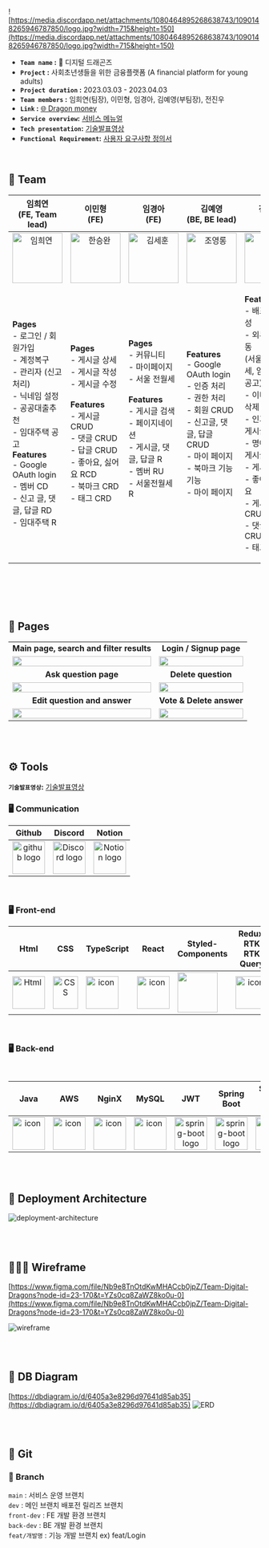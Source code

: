 ![https://media.discordapp.net/attachments/1080464895268638743/1090148265946787850/logo.jpg?width=715&height=150](https://media.discordapp.net/attachments/1080464895268638743/1090148265946787850/logo.jpg?width=715&height=150)

- **`Team name` :** 🐉 디지털 드래곤즈
- **`Project` :** 사회초년생들을 위한 금융플랫폼 (A financial platform for young adults)
- **`Project duration` :** 2023.03.03 - 2023.04.03
- **`Team members` :** 임희연(팀장), 이민형, 임경아, 김예영(부팀장), 전진우
- **`Link` :** [🌐 Dragon money](http://hp5234-dragonmoney-front.s3-website.ap-northeast-2.amazonaws.com/)
- **`Service overview`:** [서비스 메뉴얼](https://file.notion.so/f/s/2dc6f24f-fcf4-4e66-9e34-4d1fead7acb2/42%E1%84%80%E1%85%B5-Team023-%E1%84%89%E1%85%A5%E1%84%87%E1%85%B5%E1%84%89%E1%85%B3%E1%84%86%E1%85%A2%E1%84%82%E1%85%B2%E1%84%8B%E1%85%A5%E1%86%AF.pdf?id=9d636b91-667a-46d3-bc70-4f32a65c2ef7&table=block&spaceId=82d63a72-8254-4cde-bf1e-b2597b7c099c&expirationTimestamp=1680246949989&signature=YM8FpC-kgF9A4y0wDQfIcTthNVR3rGQ8V-BQiDgi--k&downloadName=42%E1%84%80%E1%85%B5-Team023-%E1%84%89%E1%85%A5%E1%84%87%E1%85%B5%E1%84%89%E1%85%B3%E1%84%86%E1%85%A2%E1%84%82%E1%85%B2%E1%84%8B%E1%85%A5%E1%86%AF.pdf)
- **`Tech presentation`:** [기술발표영상](https://www.youtube.com/watch?v=WSenS382Kbs)
- **`Functional Requirement`:** [사용자 요구사항 정의서](https://docs.google.com/spreadsheets/d/1nr49L2OUG_jmOi0T24SNNtoj28_lDOy6M9Insm4-Lxg/edit#gid=0)

<br/>

## 🐉 Team

|                  임희연<br>(FE, Team lead)                   |                        이민형<br>(FE)                        |                        임경아<br>(FE)                        |                   김예영<br>(BE, BE lead)                    |                        전진우<br>(BE)                        |
| :----------------------------------------------------------: | :----------------------------------------------------------: | :----------------------------------------------------------: | :----------------------------------------------------------: | :----------------------------------------------------------: |
| <img alt="임희연" src="https://cdn.discordapp.com/attachments/1090912771551539210/1090913577608679474/image.png" height="100" width="100"> | <img alt="한승완" src="https://media.discordapp.net/attachments/1090912771551539210/1090913106621894677/image.png?width=800&height=785" height="100" width="100"> | <img alt="김세훈" src="https://media.discordapp.net/attachments/1090912771551539210/1090912798348943460/image.png?width=870&height=842" height="100" width="100"> | <img alt="조영롱" src="https://media.discordapp.net/attachments/1090912771551539210/1090913004033421372/image.png?width=642&height=595" height="100" width="100"> | <img alt="이승배" src="https://media.discordapp.net/attachments/1090912771551539210/1090912919249752124/image.png?width=817&height=810" height="100" width="100"> |
| <p align="left">**Pages**<br/>- 로그인 / 회원가입<br/>- 계정복구 <br />- 관리자 (신고처리)<br/>- 닉네임 설정<br/>- 공공대출추천<br/>- 임대주택 공고<br/>**Features**<br/>- Google OAuth login<br/>- 멤버 CD<br/>- 신고 글, 댓글, 답글 RD<br/>- 임대주택 R<br/></p> | <p align="left">**Pages**<br/>- 게시글 상세<br/>- 게시글 작성<br/>- 게시글 수정<br/></br>**Features**<br/>- 게시글 CRUD<br/>- 댓글 CRUD<br/>- 답글 CRUD<br/>- 좋아요, 싫어요 RCD<br/>- 북마크 CRD<br/>- 태그 CRD</p> | <p align="left">**Pages**<br/>- 커뮤니티<br/>- 마이페이지<br/>- 서울 전월세<br/><br/>**Features**<br/>- 게시글 검색<br/>- 페이지네이션<br/>- 게시글, 댓글, 답글 R<br/>- 멤버 RU<br/>- 서울전월세 R<br/><br/> </p> | <p align="left">**Features**<br/>- Google OAuth login<br/>- 인증 처리<br/>- 권한 처리<br/>- 회원 CRUD<br/>- 신고글, 댓글, 답글 CRUD<br/>- 마이 페이지<br/>- 북마크 기능 기능<br/>- 마이 페이지<br/></p> | <p align="left">**Features**<br/>- 배포환경 구성<br/>- 외부 api 연동<br/>(서울시 전월세, 임대주택 공고)<br/>- 이미지 추가, 삭제<br/>- 인기 & 추천 게시글 선정<br/>- 명예의전당 게시글 선정<br/>- 게시글 검색<br/>- 좋아요, 싫어요<br/>- 게시글 CRUD<br/>- 댓글, 답글 CRUD<br/>- 태그 CRUD<br/></p> |

<br/>

<br/>

<br/>

<br/>

## 🌟 Pages 

|                                                              |                                                              |
| :----------------------------------------------------------: | :----------------------------------------------------------: |
|           **Main page, search and filter results**           |                   **Login / Signup page**                    |
| <img width="100%" src="https://user-images.githubusercontent.com/104547038/222377949-97f367bb-cc29-4315-b559-871e75a1f828.gif"/> | <img width="100%" src="https://user-images.githubusercontent.com/104547038/222377978-7a4b1444-8c5c-4f66-81eb-d613b3e4dda4.gif"/> |
|                    **Ask question page**                     |                     **Delete question**                      |
| <img width="100%" src="https://user-images.githubusercontent.com/104547038/222381715-b6bd5bb2-e57a-4436-b62d-c7c3a17eac46.gif"/> | <img width="100%" src="https://user-images.githubusercontent.com/104547038/222381726-d322a447-e171-409b-a8f8-d54b20a35b7c.gif"/> |
|                 **Edit question and answer**                 |                   **Vote & Delete answer**                   |
| <img width="100%" src="https://user-images.githubusercontent.com/104547038/222378036-3c552bd3-2b15-4b5c-844b-92b172a1aebe.gif"/> | <img width="100%" src="https://user-images.githubusercontent.com/104547038/222381701-bcfd02f0-7d6b-40fd-b1bb-dd504410f6dd.gif"/> |

<br/>

<br/>

## <span style=""> ⚙️ **Tools** </span>

**`기술발표영상`:** [기술발표영상](https://www.youtube.com/watch?v=WSenS382Kbs)

### 🖥 **Communication** </span>

|                            Github                            |                           Discord                            |                            Notion                            |
| :----------------------------------------------------------: | :----------------------------------------------------------: | :----------------------------------------------------------: |
| <img alt="github logo" src="https://techstack-generator.vercel.app/github-icon.svg" width="65" height="65"> | <img alt="Discord logo" src="https://assets-global.website-files.com/6257adef93867e50d84d30e2/62595384e89d1d54d704ece7_3437c10597c1526c3dbd98c737c2bcae.svg" height="65" width="65"> | <img alt="Notion logo" src="https://www.notion.so/cdn-cgi/image/format=auto,width=640,quality=100/front-static/shared/icons/notion-app-icon-3d.png" height="65" width="65"> |

<br/>

### 🖥 **Front-end** </span>

|                             Html                             |                             CSS                              |                          TypeScript                          |                            React                             |                    Styled-<br>Components                     |                  Redux, RTK<br />RTK Query                   |                           Prettier                           |                            esLint                            |                         React-Quill                          |
| :----------------------------------------------------------: | :----------------------------------------------------------: | :----------------------------------------------------------: | :----------------------------------------------------------: | :----------------------------------------------------------: | :----------------------------------------------------------: | :----------------------------------------------------------: | :----------------------------------------------------------: | :----------------------------------------------------------: |
| <div style="display: flex; align-items: flex-start;"><img alt="Html" src ="https://upload.wikimedia.org/wikipedia/commons/thumb/6/61/HTML5_logo_and_wordmark.svg/440px-HTML5_logo_and_wordmark.svg.png" width="65" height="65" /></div> | <div style="display: flex; align-items: flex-start;"><img src="https://user-images.githubusercontent.com/111227745/210204643-4c3d065c-59ec-481d-ac13-cea795730835.png" alt="CSS" width="50" height="65" /></div> | <div style="display: flex; align-items: flex-start;"><img src="https://techstack-generator.vercel.app/ts-icon.svg" alt="icon" width="65" height="65" /></div> | <div style="display: flex; align-items: flex-start;"><img src="https://techstack-generator.vercel.app/react-icon.svg" alt="icon" width="65" height="65" /></div> | <div style="display: flex; align-items: flex-start;"><img src="https://cdn.discordapp.com/attachments/1090912771551539210/1090916139426648095/styled-components.png" width="80" height="80" /></div> | <div style="display: flex; align-items: flex-start;"><img src="https://techstack-generator.vercel.app/redux-icon.svg" alt="icon" width="65" height="65" /></div> | <div style="display: flex; align-items: flex-start;"><img src="https://techstack-generator.vercel.app/prettier-icon.svg" alt="icon" width="65" height="65" /></div> | <div style="display: flex; align-items: flex-start;"><img src="https://techstack-generator.vercel.app/eslint-icon.svg" alt="icon" width="65" height="65" /></div> | <div style="display: flex; align-items: flex-start;"><img src="https://user-images.githubusercontent.com/81786662/210204172-8fc62516-4ee9-410d-859a-17a0da1e76f9.png" width="100" height="65"/></div> |

<br/>

### 🖥 **Back-end** </span>

<br/>

|                             Java                             |                             AWS                              |                            NginX                             |                            MySQL                             |                             JWT                              |                        Spring<br>Boot                        | Spring Data<br>JPA                                              | Query DSL                                                    |
| :----------------------------------------------------------: | :----------------------------------------------------------: | :----------------------------------------------------------: | :----------------------------------------------------------: | :----------------------------------------------------------: | :----------------------------------------------------------: | ------------------------------------------------------------ | ------------------------------------------------------------ |
| <div style="display: flex; align-items: flex-start;"><img src="https://techstack-generator.vercel.app/java-icon.svg" alt="icon" width="65" height="65" /></div> | <div style="display: flex; align-items: flex-start;"><img src="https://techstack-generator.vercel.app/aws-icon.svg" alt="icon" width="65" height="65" /></div> | <div style="display: flex; align-items: flex-start;"><img src="https://img.icons8.com/color/48/null/nginx.png" alt="icon" width="65" height="65" /></div> | <div style="display: flex; align-items: flex-start;"><img src="https://techstack-generator.vercel.app/mysql-icon.svg" alt="icon" width="65" height="65" /></div> | <img alt="spring-boot logo" src="https://play-lh.googleusercontent.com/3C-hB-KWoyWzZjUnRsXUPu-bqB3HUHARMLjUe9OmPoHa6dQdtJNW30VrvwQ1m7Pln3A" width="65" height="65" > | <img alt="spring-boot logo" src="https://t1.daumcdn.net/cfile/tistory/27034D4F58E660F616" width="65" height="65" > | <div style="display: flex; align-items: flex-start;"><img src="https://cdn.discordapp.com/attachments/1080464895268638743/1090900997271994448/spring-data.png" alt="icon" width="65" height="65" /></div> | <div style="display: flex; align-items: flex-start;"><img src="https://pbs.twimg.com/profile_images/378800000264014940/da8da0c0e6dfbfc596f787ade49381a6_400x400.png" alt="icon" width="65" height="65" /></div> |

<br/>

<br/>



## 📌 Deployment Architecture

![deployment-architecture](https://user-images.githubusercontent.com/113220012/228780072-c273d4b3-d253-4bb3-88ea-7497a8f84a0a.png)

<br/>

<br/>

## 👩🏻‍🎨 Wireframe
[https://www.figma.com/file/Nb9e8TnOtdKwMHACcb0jpZ/Team-Digital-Dragons?node-id=23-170&t=YZs0cq8ZaWZ8ko0u-0](https://www.figma.com/file/Nb9e8TnOtdKwMHACcb0jpZ/Team-Digital-Dragons?node-id=23-170&t=YZs0cq8ZaWZ8ko0u-0)

![wireframe](https://user-images.githubusercontent.com/113220012/228159810-aaab3fbf-ad39-47e8-b505-f5b3fa5ea0a8.png)

<br/>

<br/>

## 🔖 DB Diagram

[https://dbdiagram.io/d/6405a3e8296d97641d85ab35](https://dbdiagram.io/d/6405a3e8296d97641d85ab35)
![ERD](https://user-images.githubusercontent.com/113220012/228779394-cfdbf7b3-c620-44d4-8407-2d524380aa02.png)


<br/>

<br/>

## 📎 Git

### 🌲 Branch

`main` : 서비스 운영 브랜치 </br>
`dev` : 메인 브랜치 배포전 릴리즈 브랜치  </br>
`front-dev` : FE 개발 환경 브랜치 </br>
`back-dev` : BE 개발 환경 브랜치  </br>
`feat/개발명` : 기능 개발 브랜치 ex) feat/Login  </br>

<br/>
<br/>


